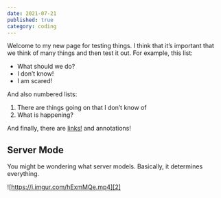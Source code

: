 ```yaml
---
date: 2021-07-21
published: true
category: coding
---
```


Welcome to my new page for testing things. I think that it’s important that we think of many things and then test it out. For example, this list:
- What should we do?
- I don’t know!
- I am scared!

And also numbered lists:
1. There are things going on that I don’t know of
2. What is happening?

And finally, there are [links!]() and annotations!

## Server Mode
You might be wondering what server models. Basically, it determines everything.

![https://i.imgur.com/hExmMQe.mp4][2]

[2]:	https://i.imgur.com/05T2mYW.mp4 "Parralax example"